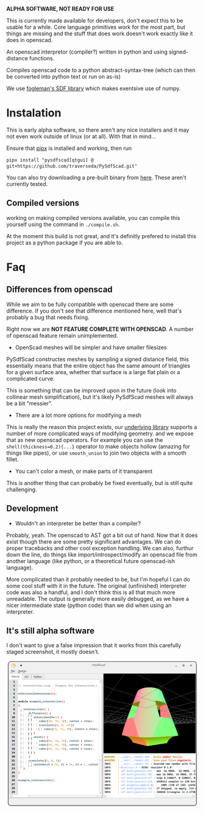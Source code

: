 **ALPHA SOFTWARE, NOT READY FOR USE**

This is currently made available for developers, don't expect this to be
usable for a while. Core language primitives work for the most part, but
things are missing and the stuff that does work doesn't work exactly like it
does in openscad.

An openscad interpretor (compiler?) written in python and using signed-distance functions.

Compiles openscad code to a python abstract-syntax-tree (which can then be converted into
python text or run on as-is)

We use [fogleman's SDF library](https://github.com/fogleman/sdf) which makes exentsive use
of numpy.

# Instalation

This is early alpha software, so there aren't any nice installers and it may not even work
outside of linux (or at all). With that in mind...

Ensure that [pipx](https://pypa.github.io/pipx/) is installed and working, then run

    pipx install "pysdfscad[qtgui] @ git+https://github.com/traverseda/PySdfScad.git"
    
You can also try downloading a pre-built binary from [here](https://github.com/traverseda/PySdfScad/tags).
These aren't currently tested.

## Compiled versions

working on making compiled versions available, you can compile this yourself using the
command in `./compile.sh`.

At the moment this build is not great, and it's definitly prefered to install this project
as a python package if you are able to.

# Faq

## Differences from openscad

While we aim to be fully compatible with openscad there are some difference. If
you don't see that difference mentioned here, well that's probably a bug
that needs fixing.

Right now we are **NOT FEATURE COMPLETE WITH OPENSCAD**. A number of openscad
feature remain unimplemented.

 * OpenScad meshes will be simpler and have smaller filesizes

PySdfScad constructes meshes by sampling a signed distance field, this essentially means that
the entire object has the same amount of triangles for a given surface area, whether that surface
is a large flat plain or a complicated curve.

This is something that can be improved upon in the future (look into collinear mesh simplification), 
but it's likely PySdfScad meshes will always be a bit "messier".

 * There are a lot more options for modifying a mesh

This is really the reason this project exists, our [underlying library](https://github.com/fogleman/sdf#miscellaneous)
 supports a number of more complicated ways of modifying geometry. and we expose
that as new openscad operators. For example you can use the `shell(thickness=0.2){...}`
operator to make objects hollow (amazing for things like pipes), or use
`smooth_union` to join two objects with a smooth fillet.

 * You can't color a mesh, or make parts of it transparent

This is another thing that can probably be fixed eventually, but is still quite challenging.

## Development

 * Wouldn't an interpreter be better than a compiler?

Probably, yeah. The openscad to AST got a bit out of hand. Now that it does exist though
there are some pretty significant advantages. We can do proper tracebacks and other cool
exception handling. We can also, furthur down the line, do things like import/introspect/modify
an openscad file from another language (like python, or a theoretical future openscad-ish
language).

More complicated than it probably needed to be, but I'm hopeful I can do some cool
stuff with it in the future. The original (unfinished) interpreter code was also a handful,
and I don't think this is all that much more unreadable. The output is generally more easily
debugged, as we have a nicer intermediate state (python code) than we did when using an
interpreter.


## It's still alpha software

I don't want to give a false impression that it works from this carefully staged screenshot,
it mostly doesn't.

![](Screenshot_0.png)

